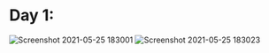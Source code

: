 # Day 1:

![Screenshot 2021-05-25 183001](https://user-images.githubusercontent.com/43869046/119529080-6660c600-bd9f-11eb-8bd4-aa8774f86fbf.png)
![Screenshot 2021-05-25 183023](https://user-images.githubusercontent.com/43869046/119529096-69f44d00-bd9f-11eb-85f0-0aad700cc921.png)


